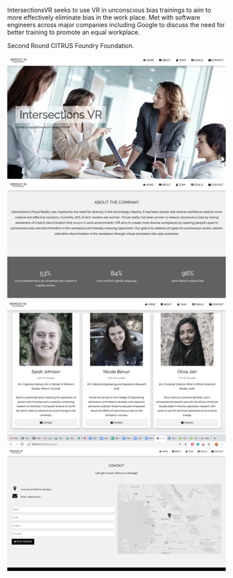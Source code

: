 IntersectionsVR seeks to use VR in unconscious bias trainings to aim to more effectively eliminate bias in the work place. Met with software engineers across major companies including Google to discuss the need for better training to promote an equal workplace.

Second Round CITRUS Foundry Foundation.

![](images/1.png)
![](images/2.png)
![](images/3.png)
![](images/4.png)
